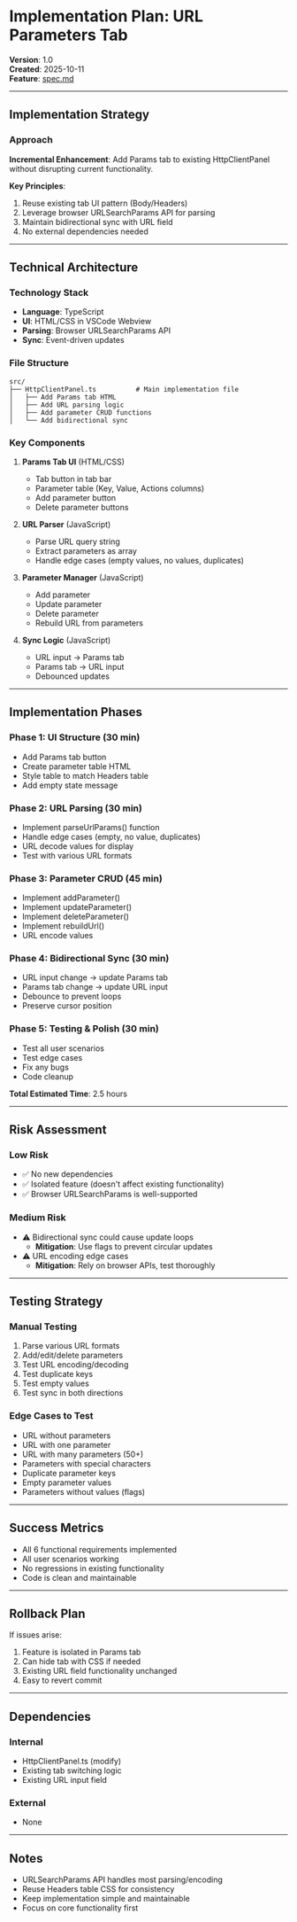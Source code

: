# Implementation Plan: URL Parameters Tab

**Version**: 1.0  
**Created**: 2025-10-11  
**Feature**: [spec.md](./spec.md)

---

## Implementation Strategy

### Approach

**Incremental Enhancement**: Add Params tab to existing HttpClientPanel without disrupting current functionality.

**Key Principles**:
1. Reuse existing tab UI pattern (Body/Headers)
2. Leverage browser URLSearchParams API for parsing
3. Maintain bidirectional sync with URL field
4. No external dependencies needed

---

## Technical Architecture

### Technology Stack

- **Language**: TypeScript
- **UI**: HTML/CSS in VSCode Webview
- **Parsing**: Browser URLSearchParams API
- **Sync**: Event-driven updates

### File Structure

```
src/
├── HttpClientPanel.ts          # Main implementation file
│   ├── Add Params tab HTML
│   ├── Add URL parsing logic
│   ├── Add parameter CRUD functions
│   └── Add bidirectional sync
```

### Key Components

1. **Params Tab UI** (HTML/CSS)
   - Tab button in tab bar
   - Parameter table (Key, Value, Actions columns)
   - Add parameter button
   - Delete parameter buttons

2. **URL Parser** (JavaScript)
   - Parse URL query string
   - Extract parameters as array
   - Handle edge cases (empty values, no values, duplicates)

3. **Parameter Manager** (JavaScript)
   - Add parameter
   - Update parameter
   - Delete parameter
   - Rebuild URL from parameters

4. **Sync Logic** (JavaScript)
   - URL input → Params tab
   - Params tab → URL input
   - Debounced updates

---

## Implementation Phases

### Phase 1: UI Structure (30 min)
- Add Params tab button
- Create parameter table HTML
- Style table to match Headers table
- Add empty state message

### Phase 2: URL Parsing (30 min)
- Implement parseUrlParams() function
- Handle edge cases (empty, no value, duplicates)
- URL decode values for display
- Test with various URL formats

### Phase 3: Parameter CRUD (45 min)
- Implement addParameter()
- Implement updateParameter()
- Implement deleteParameter()
- Implement rebuildUrl()
- URL encode values

### Phase 4: Bidirectional Sync (30 min)
- URL input change → update Params tab
- Params tab change → update URL input
- Debounce to prevent loops
- Preserve cursor position

### Phase 5: Testing & Polish (30 min)
- Test all user scenarios
- Test edge cases
- Fix any bugs
- Code cleanup

**Total Estimated Time**: 2.5 hours

---

## Risk Assessment

### Low Risk
- ✅ No new dependencies
- ✅ Isolated feature (doesn't affect existing functionality)
- ✅ Browser URLSearchParams is well-supported

### Medium Risk
- ⚠️ Bidirectional sync could cause update loops
  - **Mitigation**: Use flags to prevent circular updates
- ⚠️ URL encoding edge cases
  - **Mitigation**: Rely on browser APIs, test thoroughly

---

## Testing Strategy

### Manual Testing
1. Parse various URL formats
2. Add/edit/delete parameters
3. Test URL encoding/decoding
4. Test duplicate keys
5. Test empty values
6. Test sync in both directions

### Edge Cases to Test
- URL without parameters
- URL with one parameter
- URL with many parameters (50+)
- Parameters with special characters
- Duplicate parameter keys
- Empty parameter values
- Parameters without values (flags)

---

## Success Metrics

- All 6 functional requirements implemented
- All user scenarios working
- No regressions in existing functionality
- Code is clean and maintainable

---

## Rollback Plan

If issues arise:
1. Feature is isolated in Params tab
2. Can hide tab with CSS if needed
3. Existing URL field functionality unchanged
4. Easy to revert commit

---

## Dependencies

### Internal
- HttpClientPanel.ts (modify)
- Existing tab switching logic
- Existing URL input field

### External
- None

---

## Notes

- URLSearchParams API handles most parsing/encoding
- Reuse Headers table CSS for consistency
- Keep implementation simple and maintainable
- Focus on core functionality first

